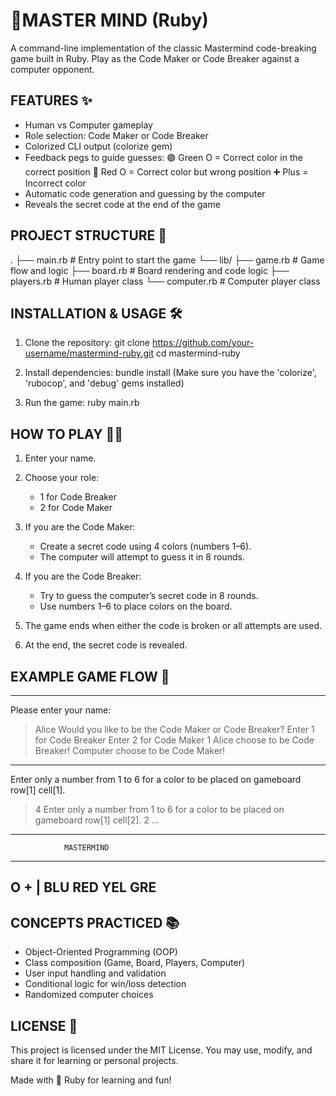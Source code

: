 🎨MASTER MIND (Ruby) 
=====================

A command-line implementation of the classic Mastermind code-breaking game 
built in Ruby. Play as the Code Maker or Code Breaker against a computer opponent.


FEATURES ✨
----------
- Human vs Computer gameplay
- Role selection: Code Maker or Code Breaker
- Colorized CLI output (colorize gem)
- Feedback pegs to guide guesses:
    🟢 Green O = Correct color in the correct position
    🔴 Red O   = Correct color but wrong position
    ➕ Plus    = Incorrect color
- Automatic code generation and guessing by the computer
- Reveals the secret code at the end of the game


PROJECT STRUCTURE 📂
--------------------
.
├── main.rb              # Entry point to start the game
└── lib/
    ├── game.rb          # Game flow and logic
    ├── board.rb         # Board rendering and code logic
    ├── players.rb       # Human player class
    └── computer.rb      # Computer player class


INSTALLATION & USAGE 🛠
-----------------------
1. Clone the repository:
   git clone https://github.com/your-username/mastermind-ruby.git
   cd mastermind-ruby

2. Install dependencies:
   bundle install
   (Make sure you have the 'colorize', 'rubocop', and 'debug' gems installed)

3. Run the game:
   ruby main.rb


HOW TO PLAY 🧑‍💻
----------------
1. Enter your name.
2. Choose your role:
   - 1 for Code Breaker
   - 2 for Code Maker

3. If you are the Code Maker:
   - Create a secret code using 4 colors (numbers 1–6).
   - The computer will attempt to guess it in 8 rounds.

4. If you are the Code Breaker:
   - Try to guess the computer’s secret code in 8 rounds.
   - Use numbers 1–6 to place colors on the board.

5. The game ends when either the code is broken or all attempts are used.
6. At the end, the secret code is revealed.


EXAMPLE GAME FLOW 📜
--------------------
-------------------------------------------
Please enter your name:
> Alice
Would you like to be the Code Maker or Code Breaker?
Enter 1 for Code Breaker
Enter 2 for Code Maker
> 1
Alice choose to be Code Breaker!
Computer choose to be Code Maker!
-------------------------------------------

Enter only a number from 1 to 6 for a color to be placed on gameboard row[1] cell[1].
> 4
Enter only a number from 1 to 6 for a color to be placed on gameboard row[1] cell[2].
> 2
...

-----------------------------------------
                MASTERMIND
-----------------------------------------
O + |     BLU     RED     YEL     GRE
-----------------------------------------


CONCEPTS PRACTICED 📚
---------------------
- Object-Oriented Programming (OOP)
- Class composition (Game, Board, Players, Computer)
- User input handling and validation
- Conditional logic for win/loss detection
- Randomized computer choices


LICENSE 📄
----------
This project is licensed under the MIT License.
You may use, modify, and share it for learning or personal projects.

Made with 💎 Ruby for learning and fun!
